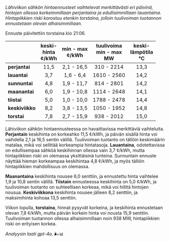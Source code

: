 *Lähiviikon sähkön hintaennusteet vaihtelevat merkittävästi eri päivinä, hintojen ollessa korkeimmillaan perjantaina ja edullisimmillaan lauantaina. Hintapiikkien riski korostuu etenkin torstaina, jolloin tuulivoiman tuotannon ennustetaan olevan alhaisimmillaan.*

Ennuste päivitettiin torstaina klo 21:06.

|              | keski-<br>hinta<br>¢/kWh | min - max<br>¢/kWh | tuulivoima<br>min - max<br>MW | keski-<br>lämpötila<br>°C |
|:-------------|:----------------:|:----------------:|:-------------:|:-------------:|
| **perjantai**  |      11,5       |      2,1 - 16,5      |      310 - 2214     |      13,3       |
| **lauantai**  |       3,7       |      1,6 - 6,4       |      1610 - 2560    |      14,2       |
| **sunnuntai** |       4,8       |      1,9 - 11,7      |      814 - 2801     |      14,2       |
| **maanantai** |       6,0       |      1,9 - 10,8      |      1114 - 2648    |      14,1       |
| **tiistai**   |       5,0       |      1,0 - 10,0      |      1788 - 2478    |      14,4       |
| **keskiviikko**|      8,2       |      3,8 - 13,5      |      1050 - 1952    |      14,8       |
| **torstai**   |       7,8       |      2,7 - 15,9      |      938 - 2012     |      15,0       |

Lähiviikon sähkön hintaennusteessa on havaittavissa merkittäviä vaihteluita. **Perjantain** keskihinta on korkeahko 11,5 ¢/kWh, ja päivän sisällä hinta voi vaihdella 2,1 ja 16,5 sentin välillä. Tuulivoiman tuotanto on tällöin keskimäärin matalaa, mikä voi selittää korkeampia hintatasoja. **Lauantaina**, odotettavissa on edullisempaa sähköä keskihinnan ollessa vain 3,7 ¢/kWh, mutta hintapiikkien riski on olemassa yksittäisinä tunteina. Sunnuntain ennuste näyttää hieman korkeampaa keskihintaa 4,8 ¢/kWh, ja myös tällöin hintapiikkien mahdollisuus on olemassa.

**Maanantaina** keskihinta nousee 6,0 senttiin, ja ennustettu hinta vaihtelee 1,9 ja 10,8 sentin välillä. **Tiistain** ennusteessa keskihinta on 5,0 ¢/kWh, ja tuulivoiman tuotanto on suhteellisen korkeaa, mikä voi hillitä hintojen nousua. **Keskiviikkona** keskihinta nousee jälleen 8,2 senttiin, ja maksimihinta kohoaa 13,5 senttiin.

Viikon lopulla, **torstaina**, hinnat pysyvät korkeina, ja keskihinta ennustetaan olevan 7,8 ¢/kWh, mutta päivän korkein hinta voi nousta 15,9 senttiin. Tuulivoiman tuotannon ollessa alhaisimmillaan noin 938 MW, hintapiikkien riski on erityisen korkea.

*Analyysin laati gpt-4o.* 🌬️📊
